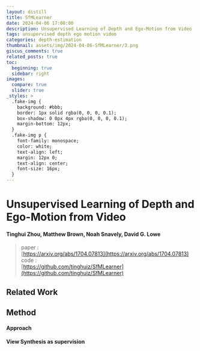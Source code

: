 ```yaml
---
layout: distill
title: SfMLearner
date: 2024-04-06 17:00:00
description: Unsupervised Learning of Depth and Ego-Motion from Video
tags: unsupervised depth ego motion video
categories: depth-estimation
thumbnail: assets/img/2024-04-06-SfMLearner/3.png
giscus_comments: true
related_posts: true
toc:
  beginning: true
  sidebar: right
images:
  compare: true
  slider: true
_styles: >
  .fake-img {
    background: #bbb;
    border: 1px solid rgba(0, 0, 0, 0.1);
    box-shadow: 0 0px 4px rgba(0, 0, 0, 0.1);
    margin-bottom: 12px;
  }
  .fake-img p {
    font-family: monospace;
    color: white;
    text-align: left;
    margin: 12px 0;
    text-align: center;
    font-size: 16px;
  }
---
```


# Unsupervised Learning of Depth and Ego-Motion from Video

#### Tinghui Zhou, Matthew Brown, Noah Snavely, David G. Lowe

> paper :  
[https://arxiv.org/abs/1704.07813](https://arxiv.org/abs/1704.07813)  
code :  
[https://github.com/tinghuiz/SfMLearner](https://github.com/tinghuiz/SfMLearner)  

## Related Work

## Method

#### Approach

#### View Synthesis as supervision